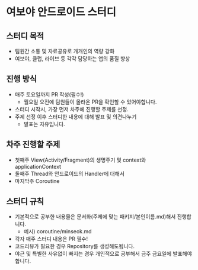 # 여보야 안드로이드 스터디


## 스터디 목적

- 팀원간 소통 및 자료공유로 개개인의 역량 강화
- 여보야, 클럽, 라이브 등 각각 담당하는 앱의 품질 향상

## 진행 방식

 - 매주 토요일까지 PR 작성(필수!)
   - 월요일 오전에 팀원들이 올라온 PR을 확인할 수 있어야합니다.
 - 스터디 시작시, 가장 먼저 차주에 진행할 주제를 선정.
 - 주제 선정 이후 스터디한 내용에 대해 발표 및 의견나누기
   - 발표는 자유입니다.

## 차주 진행할 주제

 - 첫째주 View(Activity/Fragment)의 생명주기 및 context와 applicationContext
 - 둘째주 Thread와 안드로이드의 Handler에 대해서
 - 마지막주 Coroutine

## 스터디 규칙

 - 기본적으로 공부한 내용물은 문서화(주제에 맞는 패키지/본인이름.md)해서 진행합니다.
   - 예시) coroutine/minseok.md
 - 각자 매주 스터디 내용은 PR 필수!
 - 코드리뷰가 필요한 경우 Repository를 생성해도됩니다.
 - 야근 및 특별한 사유없이 빠지는 경우 개인적으로 공부해서 금주 금요일에 발표해야합니다.
